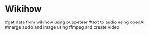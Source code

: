# Wikihow

#get data from wikihow using puppeteer 
#text to audio using openAi
#merge audio and image using ffmpeg and create video
